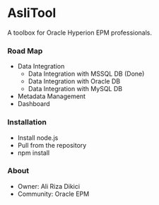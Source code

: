 # AsliTool #

A toolbox for Oracle Hyperion EPM professionals.

### Road Map  ###
* Data Integration
    * Data Integration with MSSQL DB (Done)
    * Data Integration with Oracle DB
    * Data Integration with MySQL DB
* Metadata Management
* Dashboard

### Installation ###

* Install node.js
* Pull from the repository
* npm install

### About ###

* Owner: Ali Riza Dikici
* Community: Oracle EPM